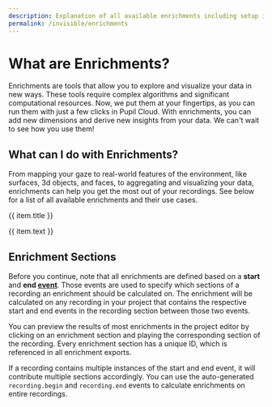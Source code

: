 ```yaml
---
description: Explanation of all available enrichments including setup instructions.
permalink: /invisible/enrichments
---
```


# What are Enrichments? 
Enrichments are tools that allow you to explore and visualize your data in new ways. These tools require complex algorithms and significant computational resources. Now, we put them at your fingertips, as you can run them with just a few clicks in Pupil Cloud. With enrichments, you can add new dimensions and derive new insights from your data. We can't wait to see how you use them!

## What can I do with Enrichments?
From mapping your gaze to real-world features of the environment, like surfaces, 3d objects, and faces, to aggregating and visualizing your data, enrichments can help you get the most out of your recordings. See below for a list of all available enrichments and their use cases.

<div>
    <div class="grid grid-cols-1 sm-grid-cols-2 md-grid-cols-3 lg-grid-cols-2 xl-grid-cols-3 gap-8">
      <div v-for="(item, index) in enrichments">
        <router-link
          :key="index"
          :to="item.to"
        >
          <v-img
            class="rounded"
            aspect-ratio="1.4"
            style="margin-bottom:32px;"
            :position="item.position"
            :src="require(`../../media/invisible/explainers/${item.img}`)"
          />
          <p class="caption--1 font-weight-bold pb-3">{{ item.title }}</p>
        </router-link>
        <p class="caption--1">
          {{ item.text }}
        </p>
      </div>
    </div>
</div>

## Enrichment Sections
Before you continue, note that all enrichments are defined based on a **start** and **end [event](/invisible/explainers/basic-concepts/#events)**. Those events are used to specify which sections of a recording an enrichment should be calculated on. The enrichment will be calculated on any recording in your project that contains the respective start and end events in the recording section between those two events.

You can preview the results of most enrichments in the project editor by clicking on an enrichment section and playing the corresponding section of the recording. Every enrichment section has a unique ID, which is referenced in all enrichment exports.

If a recording contains multiple instances of the start and end event, it will contribute multiple sections accordingly. You can use the auto-generated `recording.begin` and `recording.end` events to calculate enrichments on entire recordings.

<script>
export default {
  data() {
    return {
      panel: null,
      enrichments: [
        {
          title: "Reference image mapper",
          to: "/invisible/enrichments/reference-image-mapper",
          text: "Our markerless solution to map gaze data from the real world onto a reference image.",
          img: "reference_image_mapper_header.jpg",
        },
        {
          title: "Marker mapper",
          to: "/invisible/enrichments/marker-mapper",
          text: "Use apriltags to get your gaze onto a surface.",
          img: "marker_mapper_header.jpg",
        },
        {
          title: "Face mapper",
          to: "/invisible/enrichments/face-mapper",
          text: "Map gaze data to faces in the scene video.",
          img: "face_mapper_header.jpeg",
        },
        {
          title: "Gaze overlay",
          to: "/invisible/enrichments/gaze-overlay",
          text: "Visualise your gaze on top of the scene video and undistort the scene video.",
          img: "gaze_overlay_header1.jpg",
        },
        {
          title: "Raw Data",
          to: "/invisible/enrichments/raw-data",
          text: "Export raw data from your recordings in convenient CSV and MP4 format.",
          img: "raw_image_header.jpg",
        },
      ],
    };
  },
}
</script>






